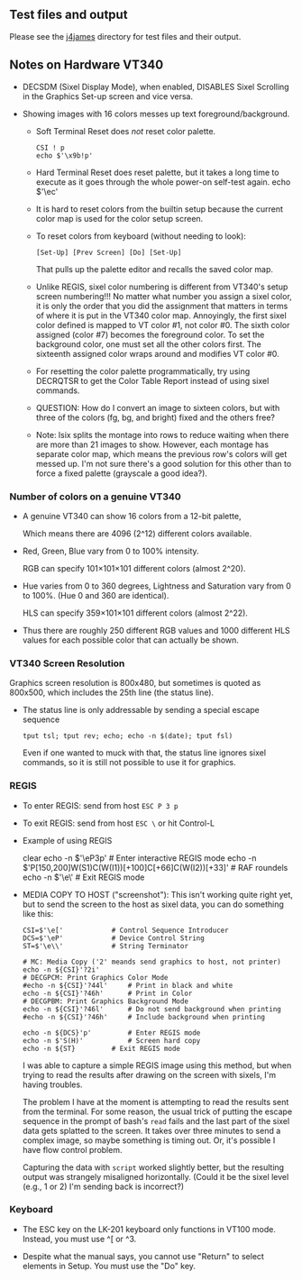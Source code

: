 ## Test files and output

Please see the [j4james](j4james) directory for test files and their output.

## Notes on Hardware VT340 

* DECSDM (Sixel Display Mode), when enabled, DISABLES Sixel Scrolling
  in the Graphics Set-up screen and vice versa.

* Showing images with 16 colors messes up text foreground/background. 

  * Soft Terminal Reset does *not* reset color palette.

        CSI ! p
        echo $'\x9b!p'

  * Hard Terminal Reset does reset palette, but it takes a long time to
    execute as it goes through the whole power-on self-test again.
    echo $'\ec'

  * It is hard to reset colors from the builtin setup because the
    current color map is used for the color setup screen.

  * To reset colors from keyboard (without needing to look):

        [Set-Up] [Prev Screen] [Do] [Set-Up]

    That pulls up the palette editor and recalls the saved color map.

  * Unlike REGIS, sixel color numbering is different from VT340's setup
    screen numbering!!! No matter what number you assign a sixel color,
    it is only the order that you did the assignment that matters in
    terms of where it is put in the VT340 color map. Annoyingly, the
    first sixel color defined is mapped to VT color #1, not color #0.
    The sixth color assigned (color #7) becomes the foreground color. To
    set the background color, one must set all the other colors first.
    The sixteenth assigned color wraps around and modifies VT color #0.

  * For resetting the color palette programmatically, try using
    DECRQTSR to get the Color Table Report instead of using sixel
    commands.

  * QUESTION: How do I convert an image to sixteen colors, but with
    three of the colors (fg, bg, and bright) fixed and the others free?

  * Note: lsix splits the montage into rows to reduce waiting when
    there are more than 21 images to show. However, each montage has
    separate color map, which means the previous row's colors will get
    messed up. I'm not sure there's a good solution for this other
    than to force a fixed palette (grayscale a good idea?).

### Number of colors on a genuine VT340

  * A genuine VT340 can show 16 colors from a 12-bit palette,

    Which means there are 4096 (2^12) different colors available.

  * Red, Green, Blue vary from 0 to 100% intensity.

    RGB can specify 101×101×101 different colors (almost 2^20).

  * Hue varies from 0 to 360 degrees, Lightness and Saturation vary
    from 0 to 100%. (Hue 0 and 360 are identical).

    HLS can specify 359×101×101 different colors (almost 2^22).

  * Thus there are roughly 250 different RGB values and 1000 different
    HLS values for each possible color that can actually be shown.

### VT340 Screen Resolution 

Graphics screen resolution is 800x480, but sometimes is quoted as
800x500, which includes the 25th line (the status line).

  * The status line is only addressable by sending a special escape
    sequence

        tput tsl; tput rev; echo; echo -n $(date); tput fsl)

    Even if one wanted to muck with that, the status line ignores
    sixel commands, so it is still not possible to use it for graphics.

### REGIS

* To enter REGIS: send from host `ESC P 3 p`
* To exit REGIS: send from host `ESC \`  or hit Control-L
* Example of using REGIS

    clear
    echo -n $'\eP3p'		# Enter interactive REGIS mode
    echo -n $'P[150,200]W(S1)C(W(I1))[+100]C[+66]C(W(I2))[+33]' # RAF roundels
    echo -n $'\e\\'		# Exit REGIS mode


* MEDIA COPY TO HOST ("screenshot"): This isn't working quite right
  yet, but to send the screen to the host as sixel data, you can do
  something like this:

      CSI=$'\e['			# Control Sequence Introducer
      DCS=$'\eP'			# Device Control String
      ST=$'\e\\'			# String Terminator

      # MC: Media Copy ('2' meands send graphics to host, not printer)
      echo -n ${CSI}'?2i'		
      # DECGPCM: Print Graphics Color Mode
      #echo -n ${CSI}'?44l'		# Print in black and white
      echo -n ${CSI}'?46h'		# Print in Color
      # DECGPBM: Print Graphics Background Mode
      echo -n ${CSI}'?46l'		# Do not send background when printing
      #echo -n ${CSI}'?46h'		# Include background when printing

      echo -n ${DCS}'p'			# Enter REGIS mode
      echo -n $'S(H)'			# Screen hard copy
      echo -n ${ST}			# Exit REGIS mode

  I was able to capture a simple REGIS image using this method, but
  when trying to read the results after drawing on the screen with
  sixels, I'm having troubles. 

  The problem I have at the moment is attempting to read the results
  sent from the terminal. For some reason, the usual trick of putting
  the escape sequence in the prompt of bash's `read` fails and the
  last part of the sixel data gets splatted to the screen. It takes
  over three minutes to send a complex image, so maybe something is
  timing out. Or, it's possible I have flow control problem.

  Capturing the data with `script` worked slightly better, but the
  resulting output was strangely misaligned horizontally. (Could it be
  the sixel level (e.g., 1 or 2) I'm sending back is incorrect?)

### Keyboard

* The ESC key on the LK-201 keyboard only functions in VT100 mode. 
  Instead, you must use ^[ or ^3.

* Despite what the manual says, you cannot use "Return" to select
  elements in Setup. You must use the "Do" key.
  
